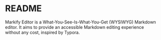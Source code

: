# README

Markify Editor is a What-You-See-Is-What-You-Get (WYSIWYG) Markdown editor. It aims to provide an accessible Markdown editing experience without any cost, inspired by Typora.